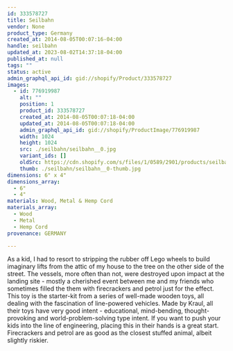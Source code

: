 ```yaml
---
id: 333578727
title: Seilbahn
vendor: None
product_type: Germany
created_at: 2014-08-05T00:07:16-04:00
handle: seilbahn
updated_at: 2023-08-02T14:37:18-04:00
published_at: null
tags: ""
status: active
admin_graphql_api_id: gid://shopify/Product/333578727
images:
  - id: 776919987
    alt: ""
    position: 1
    product_id: 333578727
    created_at: 2014-08-05T00:07:18-04:00
    updated_at: 2014-08-05T00:07:18-04:00
    admin_graphql_api_id: gid://shopify/ProductImage/776919987
    width: 1024
    height: 1024
    src: ./seilbahn/seilbahn__0.jpg
    variant_ids: []
    oldSrc: https://cdn.shopify.com/s/files/1/0589/2901/products/seilbahn.jpeg?v=1407211638
    thumb: ./seilbahn/seilbahn__0-thumb.jpg
dimensions: 6" x 4"
dimensions_array:
  - 6"
  - 4"
materials: Wood, Metal & Hemp Cord
materials_array:
  - Wood
  - Metal
  - Hemp Cord
provenance: GERMANY

---
```


As a kid, I had to resort to stripping the rubber off Lego wheels to build imaginary lifts from the attic of my house to the tree on the other side of the street. The vessels, more often than not, were destroyed upon impact at the landing site - mostly a cherished event between me and my friends who sometimes filled the them with firecrackers and petrol just for the effect. This toy is the starter-kit from a series of well-made wooden toys, all dealing with the fascination of line-powered vehicles. Made by Kraul, all their toys have very good intent - educational, mind-bending, thought-provoking and world-problem-solving type intent. If you want to push your kids into the line of engineering, placing this in their hands is a great start. Firecrackers and petrol are as good as the closest stuffed animal, albeit slightly riskier.